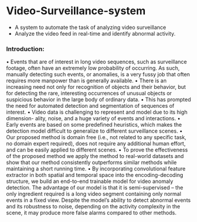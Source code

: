 # Video-Surveillance-system
* A system to automate the task of analyzing video surveillance 
* Analyze the video feed in real-time and identify abnormal activity. 
### Introduction:
•	Events that are of interest in long video sequences, such as surveillance footage, often have an extremely low probability of occurring. As such, 
  manually detecting such events, or anomalies, is a very fussy job that often requires more manpower than is generally available.
•	There is an increasing need not only for recognition of objects and their behavior, but for detecting the rare, interesting occurrences of unusual 
  objects or suspicious behavior in the large body of ordinary data.
•	This has prompted the need for automated detection and segmentation of sequences of interest.
•	Video data is challenging to represent and model due to its high dimension- ality, noise, and a huge variety of events and interactions.
•	Early events are based on some predefined heuristics, which makes the detection model difficult to generalize to different surveillance scenes.
•	Our proposed method is domain free (i.e., not related to any specific task, no domain expert required), does not require any additional human effort, 
  and can be easily applied to different scenes.
•	To prove the effectiveness of the proposed method we apply the method to real-world datasets and show that our method consistently outperforms similar 
  methods while maintaining a short running time.
•	By incorporating convolutional feature extractor in both spatial and temporal space into the encoding-decoding structure, we build an end-to-end 
  trainable model for video anomaly detection. The advantage of our model is that it is semi-supervised – the only ingredient required is a long video 
  segment containing only normal events in a fixed view. Despite the model’s ability to detect abnormal events and its robustness to noise, depending on 
  the activity complexity in the scene, it may produce more false alarms compared to other methods.
  
